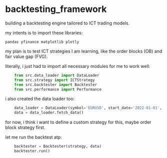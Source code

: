 # backtesting_framework
building a backtesting engine tailored to ICT trading models.

my intents is to import these libraries:

`pandas
yfinance
matplotlib
plotly`

my plan is to test ICT strategies I am learning, like the order blocks (OB) and fair value gap (FVG).

literally, i just had to import all necessary modules for me to work well:

```python
    from src.data_loader import DataLoader
    from src.strategy import ICTStrategy
    from src.backtester import Backtester
    from src.performance import Performance
```

i also created the data loader too:
```python
    data_loader = DataLoader(symbol='EURUSD', start_date='2022-01-01', end_date='2023-01-01')
    data = data_loader.fetch_data()
```

for now, i think i want to define a custom strategy for this, maybe order block strategy first.

let me run the backtest atp:
```python
    backtester = Backtester(strategy, data)
    backtester.run()
```

